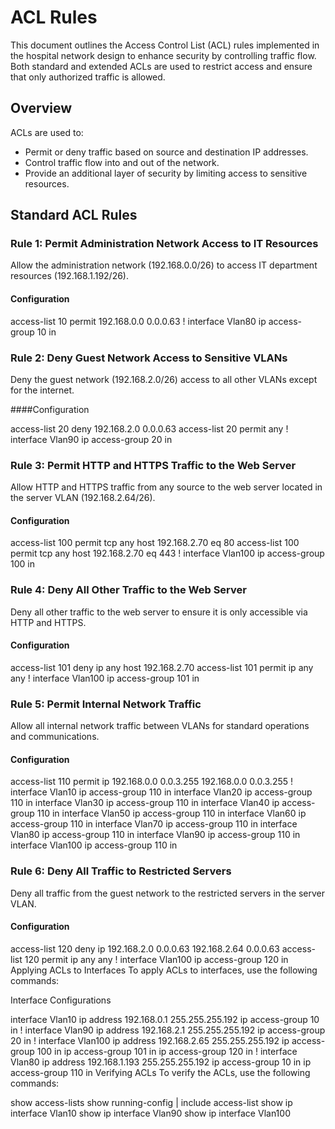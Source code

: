 # ACL Rules

This document outlines the Access Control List (ACL) rules implemented in the hospital network design to enhance security by controlling traffic flow. Both standard and extended ACLs are used to restrict access and ensure that only authorized traffic is allowed.

## Overview

ACLs are used to:
- Permit or deny traffic based on source and destination IP addresses.
- Control traffic flow into and out of the network.
- Provide an additional layer of security by limiting access to sensitive resources.

## Standard ACL Rules

### Rule 1: Permit Administration Network Access to IT Resources

Allow the administration network (192.168.0.0/26) to access IT department resources (192.168.1.192/26).

#### Configuration

access-list 10 permit 192.168.0.0 0.0.0.63
!
interface Vlan80
 ip access-group 10 in



### Rule 2: Deny Guest Network Access to Sensitive VLANs

Deny the guest network (192.168.2.0/26) access to all other VLANs except for the internet.

####Configuration

access-list 20 deny 192.168.2.0 0.0.0.63
access-list 20 permit any
!
interface Vlan90
 ip access-group 20 in

### Rule 3: Permit HTTP and HTTPS Traffic to the Web Server
Allow HTTP and HTTPS traffic from any source to the web server located in the server VLAN (192.168.2.64/26).

#### Configuration

access-list 100 permit tcp any host 192.168.2.70 eq 80
access-list 100 permit tcp any host 192.168.2.70 eq 443
!
interface Vlan100
 ip access-group 100 in

### Rule 4: Deny All Other Traffic to the Web Server
Deny all other traffic to the web server to ensure it is only accessible via HTTP and HTTPS.

#### Configuration

access-list 101 deny ip any host 192.168.2.70
access-list 101 permit ip any any
!
interface Vlan100
 ip access-group 101 in

### Rule 5: Permit Internal Network Traffic

Allow all internal network traffic between VLANs for standard operations and communications.

#### Configuration

access-list 110 permit ip 192.168.0.0 0.0.3.255 192.168.0.0 0.0.3.255
!
interface Vlan10
 ip access-group 110 in
interface Vlan20
 ip access-group 110 in
interface Vlan30
 ip access-group 110 in
interface Vlan40
 ip access-group 110 in
interface Vlan50
 ip access-group 110 in
interface Vlan60
 ip access-group 110 in
interface Vlan70
 ip access-group 110 in
interface Vlan80
 ip access-group 110 in
interface Vlan90
 ip access-group 110 in
interface Vlan100
 ip access-group 110 in

### Rule 6: Deny All Traffic to Restricted Servers
Deny all traffic from the guest network to the restricted servers in the server VLAN.

#### Configuration

access-list 120 deny ip 192.168.2.0 0.0.0.63 192.168.2.64 0.0.0.63
access-list 120 permit ip any any
!
interface Vlan100
 ip access-group 120 in
Applying ACLs to Interfaces
To apply ACLs to interfaces, use the following commands:


Interface Configurations

interface Vlan10
 ip address 192.168.0.1 255.255.255.192
 ip access-group 10 in
!
interface Vlan90
 ip address 192.168.2.1 255.255.255.192
 ip access-group 20 in
!
interface Vlan100
 ip address 192.168.2.65 255.255.255.192
 ip access-group 100 in
 ip access-group 101 in
 ip access-group 120 in
!
interface Vlan80
 ip address 192.168.1.193 255.255.255.192
 ip access-group 10 in
 ip access-group 110 in
Verifying ACLs
To verify the ACLs, use the following commands:


show access-lists
show running-config | include access-list
show ip interface Vlan10
show ip interface Vlan90
show ip interface Vlan100